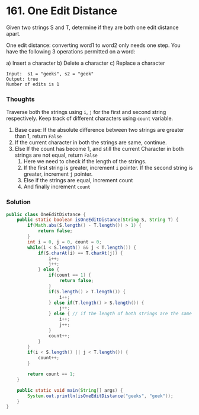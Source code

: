 # 161. One Edit Distance

Given two strings S and T, determine if they are both one edit distance apart.

One edit distance: converting word1 to word2 only needs one step. You have the following 3 operations permitted on a word:

a) Insert a character
b) Delete a character
c) Replace a character

    Input:  s1 = "geeks", s2 = "geek"
    Output: true
    Number of edits is 1

### Thoughts
Traverse both the strings using `i`, `j` for the first and second string respectively. Keep track of different characters using `count` variable.

1. Base case: If the absolute difference between two strings are greater than 1, return `False`
2. If the current character in both the strings are same, continue. 
3. Else If the count has become 1, and still the current Character in both strings are not equal, return `False`
    1. Here we need to check if the length of the strings. 
    2. If the first string is greater, increment `i` pointer. If the second string is greater, increment `j` pointer. 
    3. Else if the strings are equal, increment count
    4. And finally increment `count`

### Solution 
```java
public class OneEditDistance {
    public static boolean isOneEditDistance(String S, String T) {
        if(Math.abs(S.length() - T.length()) > 1) {
            return false;
        }
        int i = 0, j = 0, count = 0;
        while(i < S.length() && j < T.length()) {
            if(S.charAt(i) == T.charAt(j)) {
                i++;
                j++;
            } else {
                if(count == 1) {
                    return false;
                }
                if(S.length() > T.length()) {
                    i++;
                } else if(T.length() > S.length()) {
                    j++;
                } else { // if the length of both strings are the same
                    i++;
                    j++;
                }
                count++;
            }
        }
        if(i < S.length() || j < T.length()) {
            count++;
        }

        return count == 1;
    }

    public static void main(String[] args) {
        System.out.println(isOneEditDistance("geeks", "geek"));
    }
}
````